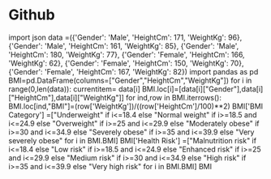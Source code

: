 # Github
import json data =({'Gender': 'Male', 'HeightCm': 171, 'WeightKg': 96},  {'Gender': 'Male', 'HeightCm': 161, 'WeightKg': 85},  {'Gender': 'Male', 'HeightCm': 180, 'WeightKg': 77},  {'Gender': 'Female', 'HeightCm': 166, 'WeightKg': 62},  {'Gender': 'Female', 'HeightCm': 150, 'WeightKg': 70},  {'Gender': 'Female', 'HeightCm': 167, 'WeightKg': 82}) import pandas as pd BMI=pd.DataFrame(columns=["Gender","HeightCm","WeightKg"]) for i in range(0,len(data)):     currentitem= data[i]     BMI.loc[i]=[data[i]["Gender"],data[i]["HeightCm"],data[i]["WeightKg"]] for ind,row in BMI.iterrows():     BMI.loc[ind,"BMI"]=(row['WeightKg'])/((row['HeightCm']/100)**2) BMI['BMI Category'] =["Underweight" if i&lt;=18.4 else "Normal weight" if i>=18.5 and i&lt;=24.9 else "Overweight" if i>=25 and i&lt;=29.9 else "Moderately obese" if i>=30 and i&lt;=34.9 else "Severely obese" if i>=35 and i&lt;=39.9 else "Very severely obese" for i in BMI.BMI] BMI['Health Risk'] =["Malnutrition risk" if i&lt;=18.4 else "Low risk" if i>=18.5 and i&lt;=24.9 else "Enhanced risk" if i>=25 and i&lt;=29.9 else "Medium risk" if i>=30 and i&lt;=34.9 else "High risk" if i>=35 and i&lt;=39.9 else "Very high risk" for i in BMI.BMI] BMI 

